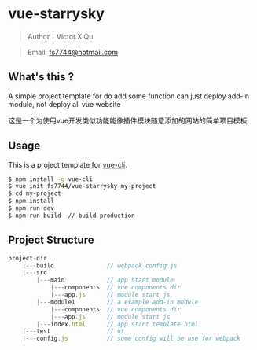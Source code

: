 # vue-starrysky

> Author：Victor.X.Qu

> Email:  fs7744@hotmail.com

## What's this ?

A simple project template for do add some function can just deploy add-in module, not deploy all vue website

这是一个为使用vue开发类似功能能像插件模块随意添加的网站的简单项目模板

## Usage

This is a project template for [vue-cli](https://github.com/vuejs/vue-cli).

``` bash
$ npm install -g vue-cli
$ vue init fs7744/vue-starrysky my-project
$ cd my-project
$ npm install
$ npm run dev
$ npm run build  // build production
```

## Project Structure

``` js
project-dir
    |---build               // webpack config js
    |---src 
        |---main            // app start module
            |---components  // vue components dir
            |---app.js      // module start js
        |---module1         // a example add-in module
            |---components  // vue components dir
            |---app.js      // module start js
        |---index.html      // app start template html
    |---test                // ut 
    |---config.js           // some config will be use for webpack 
```

## 